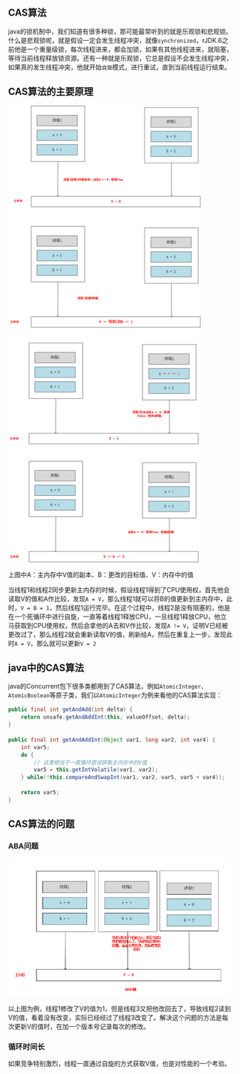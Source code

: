 ## CAS算法

java的锁机制中，我们知道有很多种锁，那可能最常听到的就是乐观锁和悲观锁。什么是悲观锁呢，就是假设一定会发生线程冲突，就像`synchronized`，rJDK.6之前他是一个重量级锁，每次线程进来，都会加锁，如果有其他线程进来，就阻塞，等待当前线程释放锁资源。还有一种就是乐观锁，它总是假设不会发生线程冲突，如果真的发生线程冲突，他就开始`自旋`模式，进行重试，直到当前线程运行结束。



## CAS算法的主要原理

![](CAS算法.png)

上图中A：主内存中V值的副本、B：更改的目标值、V：内存中的值

当线程1和线程2同步更新主内存的时候，假设线程1得到了CPU使用权，首先他会读取V的值和A作比较，发现`A = V`，那么线程1就可以将B的值更新到主内存中，此时，`V = B = 1`，然后线程1运行完毕。在这个过程中，线程2是没有阻塞的，他是在一个死循环中进行自旋，一直等着线程1释放CPU，一旦线程1释放CPU，他立马获取到CPU使用权，然后会拿他的A去和V作比较，发现`A != V`，证明V已经被更改过了，那么线程2就会重新读取V的值，刷新给A，然后在重复上一步，发现此时`A = V`，那么就可以更新`V = 2`



## java中的CAS算法

java的Concurrent包下很多类都用到了CAS算法，例如`AtomicInteger`、`AtomicBoolean`等原子类，我们以`AtomicInteger`为例来看他的CAS算法实现：

```java
public final int getAndAdd(int delta) {
    return unsafe.getAndAddInt(this, valueOffset, delta);
}

public final int getAndAddInt(Object var1, long var2, int var4) {
    int var5;
    do {
        // 这里相当于一直循环尝试获取主内存中的V值
        var5 = this.getIntVolatile(var1, var2);
    } while(!this.compareAndSwapInt(var1, var2, var5, var5 + var4));

    return var5;
}
```



## CAS算法的问题

### ABA问题

![](CAS_ABA问题.png)

以上图为例，线程1修改了V的值为1，但是线程3又把他改回去了，导致线程2读到V的值，看着没有改变，实际已经经过了线程3改变了。解决这个问题的方法是每次更新V的值时，在加一个版本号记录每次的修改。

### 循环时间长

如果竞争特别激烈，线程一直通过自旋的方式获取V值，也是对性能的一个考验。

